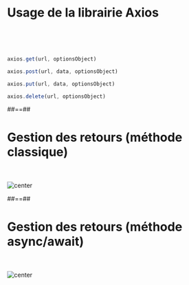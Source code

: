 <!-- .slide: class="sfeir-basic-slide with-code" -->
# Usage de la librairie Axios
<br><br><br>
```javascript
axios.get(url, optionsObject)

axios.post(url, data, optionsObject)

axios.put(url, data, optionsObject)

axios.delete(url, optionsObject)
```
<!-- .element: class="big-code" -->

##==##

<!-- .slide: class="sfeir-basic-slide" -->
# Gestion des retours (méthode classique)
<br><br>
<img alt="center" src="assets/images/school/server-communication/classic_gestion.png">

##==##

<!-- .slide: class="sfeir-basic-slide" -->
# Gestion des retours (méthode async/await)
<br><br>
<img alt="center" src="assets/images/school/server-communication/async_await_gestion.png">